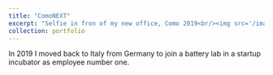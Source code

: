```yaml
---
title: "ComoNEXT"
excerpt: "Selfie in fron of my new office, Como 2019<br/><img src='/images/IMG_20190130_172230.jpg'>"
collection: portfolio
---
```


In 2019 I moved back to Italy from Germany to join a battery lab in a startup incubator as employee number one.